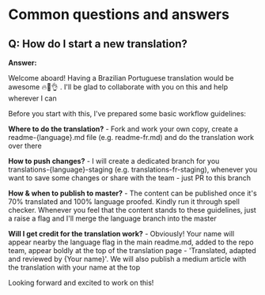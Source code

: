 # Common questions and answers

## Q: How do I start a new translation?

**Answer:**

Welcome aboard! Having a Brazilian Portuguese translation would be awesome 🔥🌈👌 . I'll be glad to collaborate with you on this and help wherever I can

Before you start with this, I've prepared some basic workflow guidelines:

**Where to do the translation?** - Fork and work your own copy, create a readme-{language}.md file (e.g. readme-fr.md) and do the translation work over there

**How to push changes?** - I will create a dedicated branch for you translations-{language}-staging (e.g. translations-fr-staging), whenever you want to save some changes or share with the team - just PR to this branch

**How & when to publish to master?** - The content can be published once it's 70% translated and 100% language proofed. Kindly run it through spell checker. Whenever you feel that the content stands to these guidelines, just a raise a flag and I'll merge the language branch into the master

**Will I get credit for the translation work?** - Obviously! Your name will appear nearby the language flag in the main readme.md, added to the repo team, appear boldly at the top of the translation page - 'Translated, adapted and reviewed by {Your name}'. We will also publish a medium article with the translation with your name at the top

Looking forward and excited to work on this!
